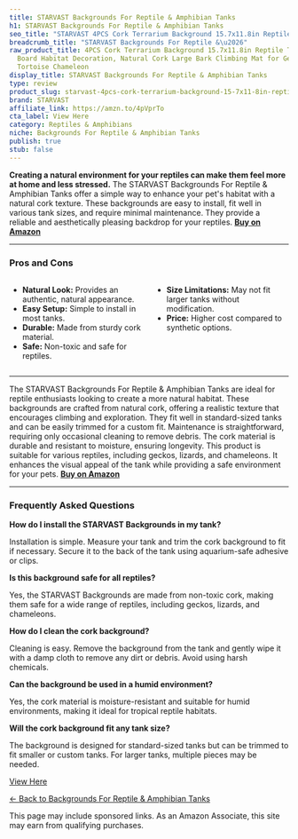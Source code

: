 ```yaml
---
title: STARVAST Backgrounds For Reptile & Amphibian Tanks
h1: STARVAST Backgrounds For Reptile & Amphibian Tanks
seo_title: "STARVAST 4PCS Cork Terrarium Background 15.7x11.8in Reptile\u2026"
breadcrumb_title: "STARVAST Backgrounds For Reptile &\u2026"
raw_product_title: 4PCS Cork Terrarium Background 15.7x11.8in Reptile Tank Background
  Board Habitat Decoration, Natural Cork Large Bark Climbing Mat for Gecko Lizard
  Tortoise Chameleon
display_title: STARVAST Backgrounds For Reptile & Amphibian Tanks
type: review
product_slug: starvast-4pcs-cork-terrarium-background-15-7x11-8in-reptile-tank-backgr-0f5649a1
brand: STARVAST
affiliate_link: https://amzn.to/4pVprTo
cta_label: View Here
category: Reptiles & Amphibians
niche: Backgrounds For Reptile & Amphibian Tanks
publish: true
stub: false
---
```


<div id="intro" class="full-width">
  <p><strong>Creating a natural environment for your reptiles can make them feel more at home and less stressed.</strong> The STARVAST Backgrounds For Reptile & Amphibian Tanks offer a simple way to enhance your pet's habitat with a natural cork texture. These backgrounds are easy to install, fit well in various tank sizes, and require minimal maintenance. They provide a reliable and aesthetically pleasing backdrop for your reptiles. <a href="https://amzn.to/4pVprTo" rel="nofollow sponsored noopener" target="_blank"><strong>Buy on Amazon</strong></a></p>
</div>

<hr />
<h3 id="pros-cons">Pros and Cons</h3>
<div class="pc-grid" style="display:grid;grid-template-columns:1fr 1fr;gap:16px;">
  <ul>
    <li><strong>Natural Look:</strong> Provides an authentic, natural appearance.</li>
    <li><strong>Easy Setup:</strong> Simple to install in most tanks.</li>
    <li><strong>Durable:</strong> Made from sturdy cork material.</li>
    <li><strong>Safe:</strong> Non-toxic and safe for reptiles.</li>
  </ul>
  <ul>
    <li><strong>Size Limitations:</strong> May not fit larger tanks without modification.</li>
    <li><strong>Price:</strong> Higher cost compared to synthetic options.</li>
  </ul>
</div>
<hr />

<div class="full-width">
  <p>The STARVAST Backgrounds For Reptile & Amphibian Tanks are ideal for reptile enthusiasts looking to create a more natural habitat. These backgrounds are crafted from natural cork, offering a realistic texture that encourages climbing and exploration. They fit well in standard-sized tanks and can be easily trimmed for a custom fit. Maintenance is straightforward, requiring only occasional cleaning to remove debris. The cork material is durable and resistant to moisture, ensuring longevity. This product is suitable for various reptiles, including geckos, lizards, and chameleons. It enhances the visual appeal of the tank while providing a safe environment for your pets. <a href="https://amzn.to/4pVprTo" rel="nofollow sponsored noopener" target="_blank"><strong>Buy on Amazon</strong></a></p>
</div>

<hr />
<h3 id="faqs">Frequently Asked Questions</h3>

<p><strong>How do I install the STARVAST Backgrounds in my tank?</strong></p>
<p>Installation is simple. Measure your tank and trim the cork background to fit if necessary. Secure it to the back of the tank using aquarium-safe adhesive or clips.</p>

<p><strong>Is this background safe for all reptiles?</strong></p>
<p>Yes, the STARVAST Backgrounds are made from non-toxic cork, making them safe for a wide range of reptiles, including geckos, lizards, and chameleons.</p>

<p><strong>How do I clean the cork background?</strong></p>
<p>Cleaning is easy. Remove the background from the tank and gently wipe it with a damp cloth to remove any dirt or debris. Avoid using harsh chemicals.</p>

<p><strong>Can the background be used in a humid environment?</strong></p>
<p>Yes, the cork material is moisture-resistant and suitable for humid environments, making it ideal for tropical reptile habitats.</p>

<p><strong>Will the cork background fit any tank size?</strong></p>
<p>The background is designed for standard-sized tanks but can be trimmed to fit smaller or custom tanks. For larger tanks, multiple pieces may be needed.</p>
<p><a class="btn" href="https://amzn.to/4pVprTo" target="_blank" rel="nofollow sponsored noopener">View Here</a></p>
<p><a href="/roundups/reptiles-amphibians/backgrounds-for-reptile-amphibian-tanks/">← Back to Backgrounds For Reptile & Amphibian Tanks</a></p>
<aside class="disclosure">This page may include sponsored links. As an Amazon Associate, this site may earn from qualifying purchases.</aside>
